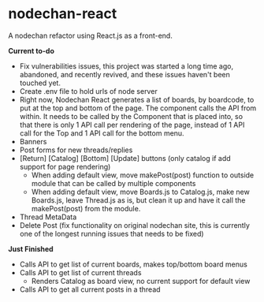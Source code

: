 # nodechan-react
A nodechan refactor using React.js as a front-end.

**Current to-do**

+ Fix vulnerabilities issues, this project was started a long time ago, abandoned, and recently revived, and these issues haven't been touched yet.
+ Create .env file to hold urls of node server
+ Right now, Nodechan React generates a list of boards, by boardcode, to put at the top and bottom of the page. The <BoardMenu /> component calls the API from within. It needs to be called by the Component that <BoardMenu /> is placed into, so that there is only 1 API call per rendering of the page, instead of 1 API call for the Top and 1 API call for the bottom menu.
+ Banners
+ Post forms for new threads/replies
+ [Return] [Catalog] [Bottom] [Update] buttons (only catalog if add support for page rendering)
    + When adding default view, move makePost(post) function to outside module that can be called by multiple components
    + When adding default view, move Boards.js to Catalog.js, make new Boards.js, leave Thread.js as is, but clean it up and have it call the makePost(post) from the module.
+ Thread MetaData
+ Delete Post (fix functionality on original nodechan site, this is currently one of the longest running issues that needs to be fixed)

**Just Finished**

+ Calls API to get list of current boards, makes top/bottom board menus
+ Calls API to get list of current threads 
    + Renders Catalog as board view, no current support for default view
+ Calls API to get all current posts in a thread

